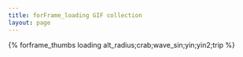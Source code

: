 ```yaml
---
title: forFrame_loading GIF collection
layout: page
---
```


{% forframe_thumbs loading alt_radius;crab;wave_sin;yin;yin2;trip %}